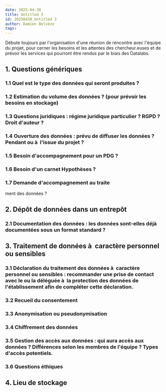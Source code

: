 ```yaml
---
date: 2025-04-30
title: Untitled 3
id: 20250430_Untitled 3
author: Damien Belvèze
tags:
---
```

<!--
(shortcut Ctrl+shif+F9)
-->

Débute toujours par l'organisation d'une réunion de rencontre avec l'équipe du projet, pour cerner les besoins et les attentes des chercheur.euses et de prévoir les services qui pourront être rendus par le biais des Datalabs.
## 1. Questions génériques

###  1.1 Quel est le type des données qui seront produites ?
### 1.2 Estimation du volume des données ? (pour prévoir les besoins en stockage)

### 1.3 Questions juridiques : régime juridique particulier ? RGPD ? Droit d'auteur ?


### 1.4 Ouverture des données : prévu de diffuser les données ? Pendant ou à  l'issue du projet ?

### 1.5 Besoin d'accompagnement pour un PDG ?


### 1.6 Besoin d'un carnet Hypothèses ?

### 1.7 Demande d'accompagnement au traite
ment des données ?
## 2. Dépôt de données dans un entrepôt

### 2.1 Documentation des données : les données sont-elles déjà  documentées sous un format standard ?
## 3. Traitement de données à  caractère personnel ou sensibles

### 3.1 Déclaration du traitement des données à  caractère personnel ou sensibles : recommander une prise de contact avec le ou la déléguée à  la protection des données de l'établissement afin de compléter cette déclaration.

### 3.2 Recueil du consentement

### 3.3 Anonymisation ou pseudonymisation

### 3.4 Chiffrement des données
### 3.5 Gestion des accès aux données : qui aura accès aux données ? Différences selon les membres de l'équipe ? Types d'accès potentiels.

### 3.6 Questions éthiques


## 4. Lieu de stockage
